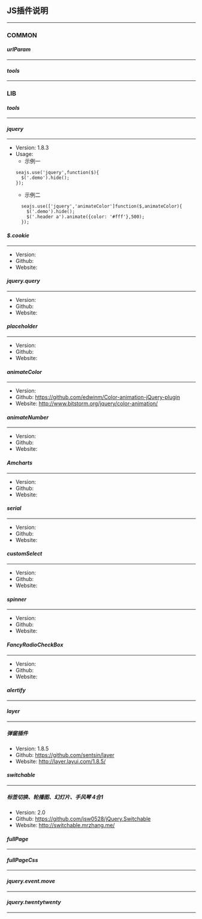 ## JS插件说明
---
### COMMON
#### *urlParam*
---

#### *tools*
---


### LIB

#### *tools*
---

#### *jquery*
---
* Version: 1.8.3
* Usage:
  *  示例一
  ```
  seajs.use('jquery',function($){
    $('.demo').hide();
  });
  ```
  *  示例二
  ```
    seajs.use(['jquery','animateColor']function($,animateColor){
      $('.demo').hide();
      $('.header a').animate({color: '#fff'},500);
    });
  ```

#### *$.cookie*
---
* Version: 
* Github:
* Website:
#### *jquery.query*
---
* Version: 
* Github:
* Website: 
#### *placeholder*
---
* Version: 
* Github:
* Website:
#### *animateColor*
---
* Version: 
* Github: https://github.com/edwinm/Color-animation-jQuery-plugin
* Website: http://www.bitstorm.org/jquery/color-animation/
#### *animateNumber*
---
* Version: 
* Github:
* Website:
#### *Amcharts*
---
* Version: 
* Github:
* Website:
#### *serial*
---
* Version: 
* Github:
* Website:
#### *customSelect*
---
* Version: 
* Github:
* Website:
#### *spinner*
---
* Version: 
* Github:
* Website:
#### *FancyRadioCheckBox*
---
* Version: 
* Github:
* Website:
#### *alertify*
---
#### *layer*
---
##### 弹窗插件
* Version: 1.8.5
* Github: https://github.com/sentsin/layer
* Website: http://layer.layui.com/1.8.5/

#### *switchable*
---
##### 标签切换、轮播图、幻灯片、手风琴 4合1
* Version: 2.0
* Github: https://github.com/jsw0528/jQuery.Switchable
* Website: http://switchable.mrzhang.me/

#### *fullPage*
---

#### *fullPageCss*
---
#### *jquery.event.move*
---
#### *jquery.twentytwenty*
---